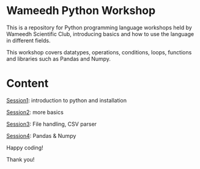 # Wameedh Python Workshop

This is a repository for Python programming language workshops held by Wameedh Scientific Club, introducing basics and how to use the language in different fields.

This workshop covers datatypes, operations, conditions, loops, functions and libraries such as Pandas and Numpy.

# Content

[Session1](/session1): introduction to python and installation

[Session2](/session2): more basics

[Session3](/session3): File handling, CSV parser

[Session4](/session4): Pandas & Numpy

Happy coding! 

Thank you!
